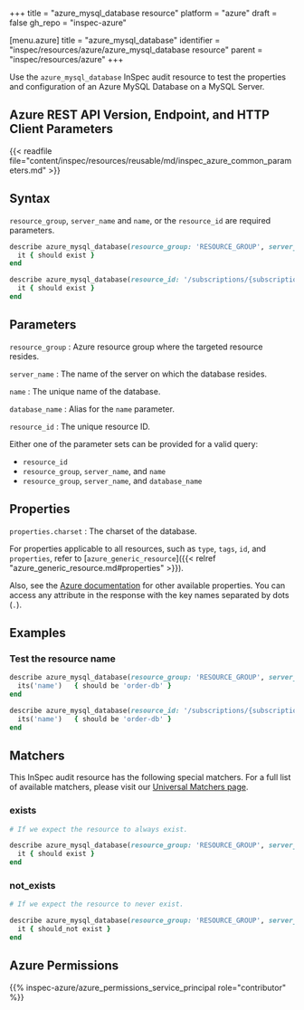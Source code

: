 +++
title = "azure_mysql_database resource"
platform = "azure"
draft = false
gh_repo = "inspec-azure"

[menu.azure]
title = "azure_mysql_database"
identifier = "inspec/resources/azure/azure_mysql_database resource"
parent = "inspec/resources/azure"
+++

Use the `azure_mysql_database` InSpec audit resource to test the properties and configuration of an Azure MySQL Database on a MySQL Server.

## Azure REST API Version, Endpoint, and HTTP Client Parameters

{{< readfile file="content/inspec/resources/reusable/md/inspec_azure_common_parameters.md" >}}

## Syntax

`resource_group`, `server_name` and `name`, or the `resource_id` are required parameters.

```ruby
describe azure_mysql_database(resource_group: 'RESOURCE_GROUP', server_name: 'SERVER_NAME', name: 'NAME') do
  it { should exist }
end
```

```ruby
describe azure_mysql_database(resource_id: '/subscriptions/{subscriptionId}/resourceGroups/{resourceGroupName}/providers/Microsoft.DBforMySQL/servers/{serverName}/databases/{databaseName}') do
  it { should exist }
end
```

## Parameters

`resource_group`
: Azure resource group where the targeted resource resides.

`server_name`
: The name of the server on which the database resides.

`name`
: The unique name of the database.

`database_name`
: Alias for the `name` parameter.

`resource_id`
: The unique resource ID.

Either one of the parameter sets can be provided for a valid query:

- `resource_id`
- `resource_group`, `server_name`, and `name`
- `resource_group`, `server_name`, and `database_name`

## Properties

`properties.charset`
: The charset of the database.

For properties applicable to all resources, such as `type`, `tags`, `id`, and `properties`, refer to [`azure_generic_resource`]({{< relref "azure_generic_resource.md#properties" >}}).

Also, see the [Azure documentation](https://docs.microsoft.com/en-us/rest/api/mysql/flexibleserver/databases/get) for other available properties.
You can access any attribute in the response with the key names separated by dots (`.`).

## Examples

### Test the resource name

```ruby
describe azure_mysql_database(resource_group: 'RESOURCE_GROUP', server_name: 'SERVER_NAME', name: 'NAME') do
  its('name')   { should be 'order-db' }
end
```

```ruby
describe azure_mysql_database(resource_id: '/subscriptions/{subscriptionId}/resourceGroups/{resourceGroupName}/providers/Microsoft.DBforMySQL/servers/{serverName}/databases/order-db') do
  its('name')   { should be 'order-db' }
end
```

## Matchers

This InSpec audit resource has the following special matchers. For a full list of available matchers, please visit our [Universal Matchers page](https://docs.chef.io/inspec/matchers/).

### exists

```ruby
# If we expect the resource to always exist.

describe azure_mysql_database(resource_group: 'RESOURCE_GROUP', server_name: 'SERVER_NAME', name: 'NAME') do
  it { should exist }
end
```

### not_exists

```ruby
# If we expect the resource to never exist.

describe azure_mysql_database(resource_group: 'RESOURCE_GROUP', server_name: 'SERVER_NAME', name: 'NAME') do
  it { should_not exist }
end
```

## Azure Permissions

{{% inspec-azure/azure_permissions_service_principal role="contributor" %}}
